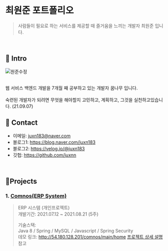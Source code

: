 최원준 포트폴리오
=================================================================

>사람들이 필요로 하는 서비스를 제공할 때 즐거움을 느끼는 개발자 최원준 입니다.
>
<br>


## 📌 Intro

![원준수정](https://user-images.githubusercontent.com/80299163/132343146-aa04af93-b05c-4b5f-96f0-1636fa5d71a5.jpg)

<br>
웹 서비스 백엔드 개발을 7개월 째 공부하고 있는 개발자 꿈나무 입니다.<br><br>
숙련된 개발자가 되려면 무엇을 해야할지 고민하고, 계획하고, 그것을 실천하고있습니다. (21.09.07)

<br>

## 📌 Contact
- 이메일: juxn183@naver.com
- 블로그1: https://blog.naver.com/juxn183
- 블로그2: https://velog.io/@juxn183
- 깃헙: https://github.com/juxnn

<br>

## 📌Projects
### 1. [Comnos(ERP System)](https://github.com/juxnn/project-erp)
>ERP 시스템 (개인프로젝트)<br>
>개발기간: 2021.07.12 ~ 2021.08.21 (5주)
>
>기술스택:<br>
>Java 8 / Spring / MySQL / Javascript / Spring Security<br>
> 데모 링크: http://54.180.128.201/comnos/main/home
>[프로젝트 상세 설명](https://github.com/juxnn/project-erp) 참고


